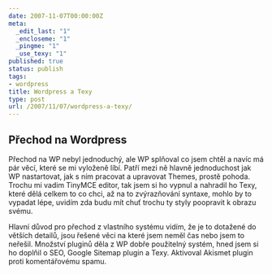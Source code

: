 ```yaml
---
date: 2007-11-07T00:00:00Z
meta:
  _edit_last: "1"
  _encloseme: "1"
  _pingme: "1"
  _use_texy: "1"
published: true
status: publish
tags:
- wordpress
title: Wordpress a Texy
type: post
url: /2007/11/07/wordpress-a-texy/
---
```


<h2>Přechod na Wordpress</h2>
Přechod na WP nebyl jednoduchý, ale WP splňoval co jsem chtěl a navíc má pár věcí, které se mi vyloženě líbí. Patří mezi ně hlavně jednoduchost jak WP nastartovat, jak s ním pracovat a upravovat Themes, prostě pohoda. Trochu mi vadim TinyMCE editor, tak jsem si ho vypnul a nahradil ho Texy, které dělá celkem to co chci, až na to zvýrazňování syntaxe, mohlo by to vypadat lépe, uvidím zda budu mít chuť trochu ty styly poopravit k obrazu  svému.

Hlavní důvod pro přechod z vlastního systému vidím, že je to dotažené do větších detailů, jsou řešené věci na které jsem neměl čas nebo jsem to neřešil. Množství pluginů děla z WP dobře použitelný systém, hned jsem si ho doplňil o SEO, Google Sitemap plugin a Texy. Aktivoval Akismet plugin proti komentářovému spamu.

